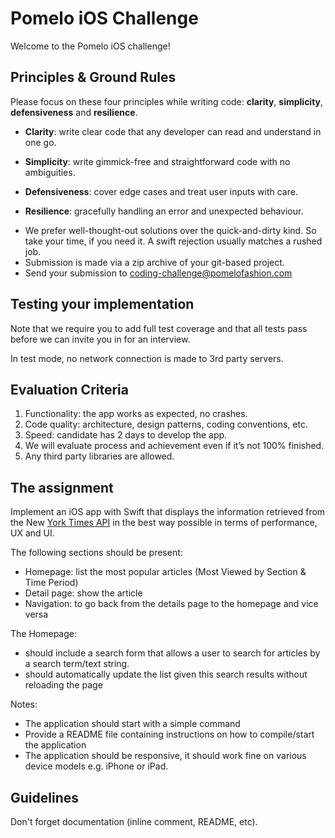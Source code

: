 # Pomelo iOS Challenge

Welcome to the Pomelo iOS challenge!

## Principles & Ground Rules

Please focus on these four principles while writing code: **clarity**, **simplicity**, **defensiveness** and  **resilience**.

- **Clarity**: write clear code that any developer can read and understand in one go.

- **Simplicity**: write gimmick-free and straightforward code with no ambiguities.

- **Defensiveness**: cover edge cases and treat user inputs with care.

- **Resilience**: gracefully handling an error and unexpected behaviour.


* We prefer well-thought-out solutions over the quick-and-dirty kind. So take your time, if you need it. A swift rejection usually matches a rushed job.
* Submission is made via a zip archive of your git-based project. 
* Send your submission to [coding-challenge@pomelofashion.com](mailto:coding-challenge@pomelofashion.com?subject=iOS-coding-challenge)

## Testing your implementation

Note that we require you to add full test coverage and that all tests pass before we can invite you in for an interview.

In test mode, no network connection is made to 3rd party servers.

## Evaluation Criteria
1. Functionality: the app works as expected, no crashes.
2. Code quality: architecture, design patterns, coding conventions, etc.
3. Speed: candidate has 2 days to develop the app.
4. We will evaluate process and achievement even if it’s not 100% finished.
5. Any third party libraries are allowed.

## The assignment

Implement an iOS app with Swift that displays the information retrieved from the New [York Times API](https://https://developer.nytimes.com/) in the best way possible in terms of performance, UX and UI.

The following sections should be present:

- Homepage: list the most popular articles (Most Viewed by Section & Time Period)
- Detail page: show the article
- Navigation: to go back from the details page to the homepage and vice versa

The Homepage:
- should include a search form that allows a user to search for articles by a search term/text string.
- should automatically update the list given this search results without reloading the page

Notes:
- The application should start with a simple command
- Provide a README file containing instructions on how to compile/start the application
- The application should be responsive, it should work fine on various device models e.g. iPhone or iPad.

## Guidelines
Don't forget documentation (inline comment, README, etc).